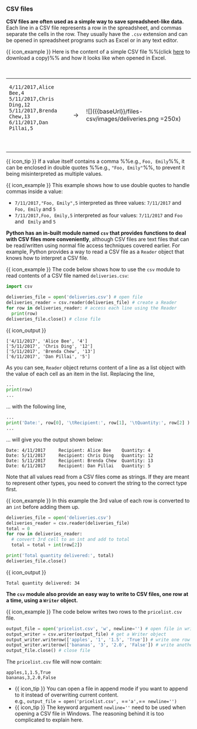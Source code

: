 ### CSV files

**CSV files are often used as a simple way to save spreadsheet-like data.** Each line in a CSV file represents a row in the spreadsheet, and commas separate the cells in the row. They usually have the `.csv` extension and can be opened in spreadsheet programs such as Excel or in any text editor.

<box>

{{ icon_example }} Here is the content of a simple CSV file %%(click [here](deliveries.csv) to download a copy)%% and how it looks like when opened in Excel.

<table> 
<tr>
  <td>

```csv
4/11/2017,Alice Bee,4
5/11/2017,Chris Ding,12
5/11/2017,Brenda Chew,13
6/11/2017,Dan Pillai,5
```
  </td>
  <td>&nbsp;→&nbsp;</td>
  <td>

![]({{baseUrl}}/files-csv/images/deliveries.png =250x)
  </td>
</tr>
</table>

</box>

{{ icon_tip }} If a value itself contains a comma %%e.g., `Foo, Emily`%%, it can be enclosed in double quotes %%e.g., `"Foo, Emily"`%%, to prevent it being misinterpreted as multiple values.

<box>

{{ icon_example }} This example shows how to use double quotes to handle commas inside a value:

* `7/11/2017,"Foo, Emily",5` interpreted as three values: `7/11/2017` and `Foo, Emily` and `5`
* `7/11/2017,Foo, Emily,5` interpreted as four values: `7/11/2017` and `Foo` and ` Emily` and `5`

</box>

**Python has an in-built module named `csv` that provides functions to deal with CSV files more conveniently**, although CSV files are text files that can be read/written using normal file access techniques covered earlier. For example, Python provides a way to read a CSV file as a `Reader` object that knows how to interpret a CSV file.

<box>

{{ icon_example }} The code below shows how to use the `csv` module to read contents of a CSV file named `deliveries.csv`:

```python
import csv 

deliveries_file = open('deliveries.csv') # open file
deliveries_reader = csv.reader(deliveries_file) # create a Reader
for row in deliveries_reader: # access each line using the Reader
  print(row)
deliveries_file.close() # close file
```
{{ icon_output }}
```
['4/11/2017', 'Alice Bee', '4']
['5/11/2017', 'Chris Ding', '12']
['5/11/2017', 'Brenda Chew', '13']
['6/11/2017', 'Dan Pillai', '5']
```
As you can see, `Reader` object returns content of a line as a list object with the value of each cell as an item in the list. Replacing the line,
```python
...
print(row)
...
``` 
... with the following line,
```python
...
print('Date:', row[0], '\tRecipient:', row[1], '\tQuantity:', row[2] )
...
```
... will give you the output shown below:
```
Date: 4/11/2017 	Recipient: Alice Bee 	Quantity: 4
Date: 5/11/2017 	Recipient: Chris Ding 	Quantity: 12
Date: 5/11/2017 	Recipient: Brenda Chew 	Quantity: 13
Date: 6/11/2017 	Recipient: Dan Pillai 	Quantity: 5
```

</box>

Note that all values read from a CSV files come as strings. If they are meant to represent other types, you need to convert the string to the correct type first.

<box>

{{ icon_example }} In this example the 3rd value of each row is converted to an `int` before adding them up.

```python
deliveries_file = open('deliveries.csv') 
deliveries_reader = csv.reader(deliveries_file) 
total = 0
for row in deliveries_reader:
  # convert 3rd cell to an int and add to total
  total = total + int(row[2]) 

print('Total quantity delivered:', total)
deliveries_file.close()
```
{{ icon_output }}
```
Total quantity delivered: 34
```

</box>

**The `csv` module also provide an easy way to write to CSV files, one row at a time, using a `Writer` object.**

<box>

{{ icon_example }} The code below writes two rows to the `pricelist.csv` file.

```python
output_file = open('pricelist.csv', 'w', newline='') # open file in write mode
output_writer = csv.writer(output_file) # get a Writer object
output_writer.writerow(['apples', '1', '1.5', 'True']) # write one row
output_writer.writerow(['bananas', '3', '2.0', 'False']) # write another row
output_file.close() # close file
```
The `pricelist.csv` file will now contain:
```
apples,1,1.5,True
bananas,3,2.0,False
```

* {{ icon_tip }} You can open a file in append mode if you want to append to it instead of overwriting current content. <br> e.g., `output_file = open('pricelist.csv', `==`'a',`==` newline='')`
* {{ icon_tip }} The keyword argument `newline=''` need to be used when opening a CSV file in Windows. The reasoning behind it is too complicated to explain here.
</box>

<include src="exercisePanel.md" boilerplate var-title="Calcluate GST" var-file="e-calculateGst.md" />